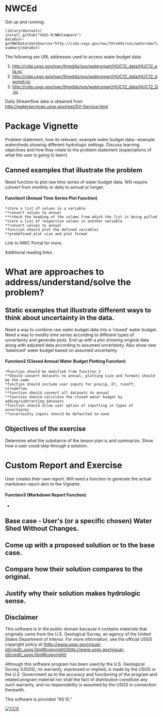 # NWCEd
Get up and running: 
```{r}
library(devtools)
install_github("USGS-R/NWCCompare")
dataOut<-getNWCData(dataSource="http://cida.usgs.gov/nwc/thredds/sos/watersmart/HUC12_data/HUC12_daymet.nc",huc="031401020800")
summary(dataOut)
```

The following are URL addresses used to access water budget data:

1. http://cida.usgs.gov/nwc/thredds/sos/watersmart/HUC12_data/HUC12_eta.nc
2. http://cida.usgs.gov/nwc/thredds/sos/watersmart/HUC12_data/HUC12_daymet.nc
3. http://cida.usgs.gov/nwc/thredds/sos/watersmart/HUC12_data/HUC12_Q.nc


Daily Streamflow data is obtained from http://waterservices.usgs.gov/rest/DV-Service.html

# Package Vignette 

Problem statement, how its relevant, example water budget data--example watersheds showing different hydrologic settings.
Discuss learning objectives and how they relate to the problem statement (expectations of what the user is going to learn)

## Canned examples that illustrate the problem


Need function to plot raw time series of water budget data.
	Will require convert from monthly or daily to annual or longer.
	
#### Function1 (Annual Time Series Plot Function)
    *store a list of values in a variable
    **convert values to annual 
    ***check the heading of the column from which the list is being pulled
    *store a list of respective values in another variable
    **convert values to annual
    *function should plot the defined variables
    **predefined plot size and plot format

Link to NWC Portal for more.

Additional reading links.

# What are approaches to address/understand/solve the problem?

## Static examples that illustrate different ways to think about uncertainty in the data.

Need a way to combine raw water budget data into a 'closed' water budget.
Need a way to modify time series according to different types of uncertainty and generate plots.
	End up with a plot showing original data along with adjusted data according to assumed uncertainty.
	Also show new 'balanced' water budget based on assumed uncertainty.

#### Function2 (Closed Annual Water Budget Plotting Function)	
	*Function should be modified from function 2
	**Should convert datasets to annual, plotting size and formats should be the same
	*function should include user inputs for precip, ET, runoff, streamflow
	**function should convert all datasets to annual
	**function should calculate the closed water budget by adding/subtracting datasets
	*function should allow user option of inputting in types of uncertainty
	**uncertainty inputs should be defaulted to none
	
## Objectives of the exercise

Determine what the substance of the lesson plan is and summarize. 
Show how a user could step through a solution.

# Custom Report and Exercise 

User creates their own report. 
	Will need a function to generate the actual markdown report akin to the Vignette.
	
#### Function3 (Markdown Report Function)

  *

## Base case - User's (or a specific chosen) Water Shed Without Changes.

## Come up with a proposed solution or to the base case.

## Compare how their solution compares to the original.

## Justify why their solution makes hydrologic sense.

Disclaimer
----------
This software is in the public domain because it contains materials that originally came from the U.S. Geological Survey, an agency of the United States Department of Interior. For more information, see the official USGS copyright policy at [http://www.usgs.gov/visual-id/credit_usgs.html#copyright](http://www.usgs.gov/visual-id/credit_usgs.html#copyright)


Although this software program has been used by the U.S. Geological Survey (USGS), no warranty, expressed or implied, is made by the USGS or the U.S. Government as to the accuracy and functioning of the program and related program material nor shall the fact of distribution constitute any such warranty, and no responsibility is assumed by the USGS in connection therewith.

This software is provided "AS IS."


 [
    ![CC0](http://i.creativecommons.org/p/zero/1.0/88x31.png)
  ](http://creativecommons.org/publicdomain/zero/1.0/)
